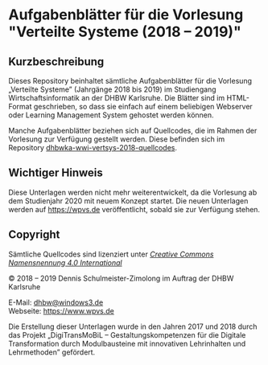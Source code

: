 Aufgabenblätter für die Vorlesung "Verteilte Systeme (2018 – 2019)"
===================================================================

Kurzbeschreibung
----------------

Dieses Repository beinhaltet sämtliche Aufgabenblätter für die Vorlesung
„Verteilte Systeme” (Jahrgänge 2018 bis 2019) im Studiengang Wirtschaftsinformatik
an der DHBW Karlsruhe. Die Blätter sind im HTML-Format geschrieben, so dass sie
einfach auf einem beliebigen Webserver oder Learning Management System gehostet
werden können.

Manche Aufgabenblätter beziehen sich auf Quellcodes, die im Rahmen der Vorlesung
zur Verfügung gestellt werden. Diese befinden sich im Repository
[dhbwka-wwi-vertsys-2018-quellcodes](https://github.com/DennisSchulmeister/dhbwka-wwi-vertsys-2018-quellcodes).

Wichtiger Hinweis
-----------------

Diese Unterlagen werden nicht mehr weiterentwickelt, da die Vorlesung ab dem
Studienjahr 2020 mit neuem Konzept startet. Die neuen Unterlagen werden auf
https://wpvs.de veröffentlicht, sobald sie zur Verfügung stehen.

Copyright
---------

Sämtliche Quellcodes sind lizenziert unter
[_Creative Commons Namensnennung 4.0 International_](http://creativecommons.org/licenses/by/4.0/)

© 2018 – 2019 Dennis Schulmeister-Zimolong im Auftrag der DHBW Karlsruhe <br/>

E-Mail: [dhbw@windows3.de](mailto:dhbw@windows3.de) <br/>
Webseite: https://www.wpvs.de

Die Erstellung dieser Unterlagen wurde in den Jahren 2017 und 2018 durch
das Projekt „DigiTransMoBiL – Gestaltungskompetenzen für die Digitale
Transformation durch Modulbausteine mit innovativen Lehrinhalten und
Lehrmethoden” gefördert.
